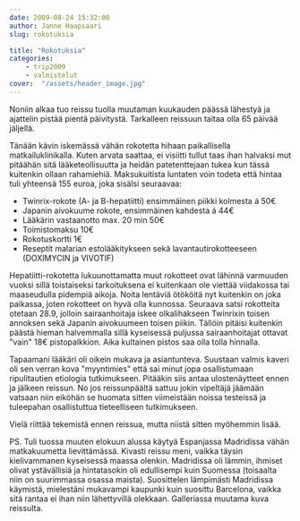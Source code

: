 ```yaml
---
date: 2009-08-24 15:32:00
author: Janne Haapsaari
slug: rokotuksia

title: "Rokotuksia"
categories:
    - trip2009
    - valmistelut
cover:  "/assets/header_image.jpg"
---
```


Noniin alkaa tuo reissu tuolla muutaman kuukauden päässä lähestyä ja ajattelin
pistää pientä päivitystä. Tarkalleen reissuun taitaa olla 65 päivää jäljellä.

Tänään kävin iskemässä vähän rokotetta hihaan paikallisella matkailuklinikalla.
Kuten arvata saattaa, ei visiitti tullut taas ihan halvaksi mut pitäähän sitä
lääketeollisuutta ja heidän patetenttejaan tukea kun tässä kuitenkin ollaan
rahamiehiä. Maksukuitista luntaten voin todeta että hintaa tuli yhteensä 155
euroa, joka sisälsi seuraavaa:

* Twinrix-rokote (A- ja B-hepatiitti) ensimmäinen piikki kolmesta á 50€
* Japanin aivokuume rokote, ensimmäinen kahdesta á 44€
* Lääkärin vastaanotto max. 20 min 50€
* Toimistomaksu 10€
* Rokotuskortti 1€
* Reseptit malarian estolääkitykseen sekä lavantautirokotteeseen (DOXIMYCIN
ja VIVOTIF)

Hepatiitti-rokotetta lukuunottamatta muut rokotteet ovat lähinnä varmuuden
vuoksi sillä toistaiseksi tarkoituksena ei kuitenkaan ole viettää viidakossa
tai maaseudulla pidempiä aikoja. Noita lentäviä ötököitä nyt kuitenkin on joka
paikassa, joten rokotteet on hyvä olla kunnossa. Seuraava satsi rokotteita
otetaan 28.9, jolloin sairaanhoitaja iskee olkalihakseen Twinrixin toisen
annoksen sekä Japanin aivokuumeen toisen piikin. Tällöin pitäisi kuitenkin
päästä hieman halvemmalla sillä kyseisessä puljussa sairaanhoitajat ottavat
"vain" 18€ pistopalkkion. Aika kultainen pistos saa olla tolla hinnalla.

Tapaamani lääkäri oli oikein mukava ja asiantunteva. Suustaan valmis kaveri
oli sen verran kova "myyntimies" että sai minut jopa osallistumaan
ripulitautien etiologia tutkimukseen. Pitääkin siis antaa ulostenäytteet ennen
ja jälkeen reissun. No jos reissunpäältä sattuu jokin vipeltäjä jäämään
vatsaan niin eiköhän se huomata sitten viimeistään noissa testeissä ja
tuleepahan osallistuttua tieteelliseen tutkimukseen.

Vielä riittää tekemistä ennen reissua, mutta niistä sitten myöhemmin lisää.

PS. Tuli tuossa muuten elokuun alussa käytyä Espanjassa Madridissa vähän
matkakuumetta lievittämässä. Kivasti reissu meni, vaikka täysin kielivammanen
kyseisessä maassa olenkin. Madridissa oli lämmin, ihmiset olivat ystävällisiä
ja hintatasokin oli edullisempi kuin Suomessa (toisaalta niin on suurimmassa
osassa maista). Suosittelen lämpimästi Madridissa käymistä, mielestäni
mukavampi kaupunki kuin suosittu Barcelona, vaikka sitä rantaa ei ihan niin
lähettyvillä olekkaan. Galleriassa muutama kuva reissulta.
